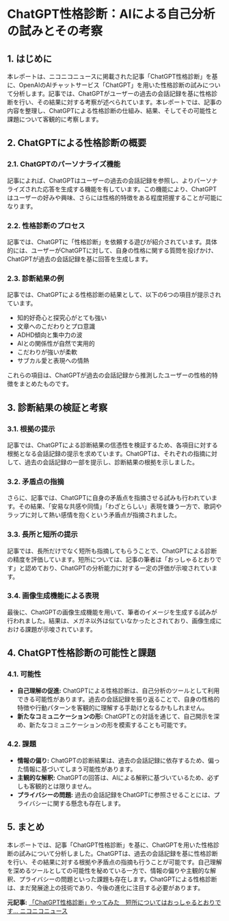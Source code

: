# ChatGPT性格診断：AIによる自己分析の試みとその考察

## 1. はじめに

本レポートは、ニコニコニュースに掲載された記事「ChatGPT性格診断」を基に、OpenAIのAIチャットサービス「ChatGPT」を用いた性格診断の試みについて分析します。記事では、ChatGPTがユーザーの過去の会話記録を基に性格診断を行い、その結果に対する考察が述べられています。本レポートでは、記事の内容を整理し、ChatGPTによる性格診断の仕組み、結果、そしてその可能性と課題について客観的に考察します。

## 2. ChatGPTによる性格診断の概要

### 2.1. ChatGPTのパーソナライズ機能

記事によれば、ChatGPTはユーザーの過去の会話記録を参照し、よりパーソナライズされた応答を生成する機能を有しています。この機能により、ChatGPTはユーザーの好みや興味、さらには性格的特徴をある程度把握することが可能になります。

### 2.2. 性格診断のプロセス

記事では、ChatGPTに「性格診断」を依頼する遊びが紹介されています。具体的には、ユーザーがChatGPTに対して、自身の性格に関する質問を投げかけ、ChatGPTが過去の会話記録を基に回答を生成します。

### 2.3. 診断結果の例

記事では、ChatGPTによる性格診断の結果として、以下の6つの項目が提示されています。

* 知的好奇心と探究心がとても強い
* 文章へのこだわりとプロ意識
* ADHD傾向と集中力の波
* AIとの関係性が自然で実用的
* こだわりが強いが柔軟
* サブカル愛と表現への情熱

これらの項目は、ChatGPTが過去の会話記録から推測したユーザーの性格的特徴をまとめたものです。

## 3. 診断結果の検証と考察

### 3.1. 根拠の提示

記事では、ChatGPTによる診断結果の信憑性を検証するため、各項目に対する根拠となる会話記録の提示を求めています。ChatGPTは、それぞれの指摘に対して、過去の会話記録の一部を提示し、診断結果の根拠を示しました。

### 3.2. 矛盾点の指摘

さらに、記事では、ChatGPTに自身の矛盾点を指摘させる試みも行われています。その結果、「安易な共感や同情」「わざとらしい」表現を嫌う一方で、歌詞やラップに対して熱い感情を抱くという矛盾点が指摘されました。

### 3.3. 長所と短所の提示

記事では、長所だけでなく短所も指摘してもらうことで、ChatGPTによる診断の精度を評価しています。短所については、記事の筆者は「おっしゃるとおりです」と認めており、ChatGPTの分析能力に対する一定の評価が示唆されています。

### 3.4. 画像生成機能による表現

最後に、ChatGPTの画像生成機能を用いて、筆者のイメージを生成する試みが行われました。結果は、メガネ以外は似ていなかったとされており、画像生成における課題が示唆されています。

## 4. ChatGPT性格診断の可能性と課題

### 4.1. 可能性

* **自己理解の促進:** ChatGPTによる性格診断は、自己分析のツールとして利用できる可能性があります。過去の会話記録を振り返ることで、自身の性格的特徴や行動パターンを客観的に理解する手助けとなるかもしれません。
* **新たなコミュニケーションの形:** ChatGPTとの対話を通じて、自己開示を深め、新たなコミュニケーションの形を模索することも可能です。

### 4.2. 課題

* **情報の偏り:** ChatGPTの診断結果は、過去の会話記録に依存するため、偏った情報に基づいてしまう可能性があります。
* **主観的な解釈:** ChatGPTの回答は、AIによる解釈に基づいているため、必ずしも客観的とは限りません。
* **プライバシーの問題:** 過去の会話記録をChatGPTに参照させることには、プライバシーに関する懸念も存在します。

## 5. まとめ

本レポートでは、記事「ChatGPT性格診断」を基に、ChatGPTを用いた性格診断の試みについて分析しました。ChatGPTは、過去の会話記録を基に性格診断を行い、その結果に対する根拠や矛盾点の指摘も行うことが可能です。自己理解を深めるツールとしての可能性を秘めている一方で、情報の偏りや主観的な解釈、プライバシーの問題といった課題も存在します。ChatGPTによる性格診断は、まだ発展途上の技術であり、今後の進化に注目する必要があります。


**元記事:** [「ChatGPT性格診断」やってみた　短所についてはおっしゃるとおりです… ニコニコニュース](https://news.nicovideo.jp/watch/nw17498066?news_ref=watch_60_nw17489378)